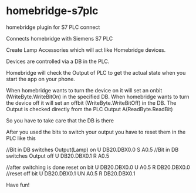 # homebridge-s7plc
homebridge plugin for S7 PLC connect

Connects homebridge with Siemens S7 PLC

Create Lamp Accessories which will act like Homebridge devices.

Devices are controlled via a DB in the PLC.

Homebridge will check the Output of PLC to get the actual state when you start the app on your phone.

When homebridge wants to turn the device on it will set an onbit (WriteByte.WriteBitOn) in the specified DB. 
When homebridge wants to turn the device off it will set an offbit (WriteByte.WriteBitOff) in the DB.
The Output is checked directly from the PLC Output A(ReadByte.ReadBit)

So you have to take care that the DB is there

After you used the bits to switch your output you have to reset them in the PLC like this

//Bit in DB switches Output(Lamp) on
U DB20.DBX0.0
S A0.5
//Bit in DB switches Output off
U DB20.DBX0.1
R A0.5

//after switching is done reset on bit
U DB20.DBX0.0
U A0.5
R DB20.DBX0.0
//reset off bit
U DB20.DBX0.1
UN A0.5
R DB20.DBX0.1

Have fun!



